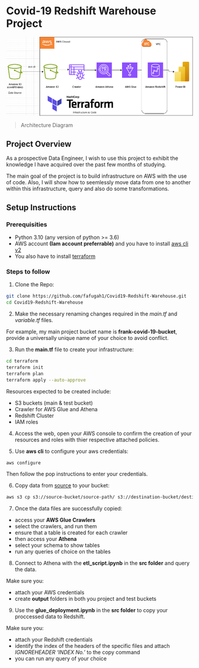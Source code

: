 # Covid-19 Redshift Warehouse Project

![Covid19 Redshift Warehouse Project with Terraform](Covid19-DE-Project-Architecture.png)
> Architecture Diagram

## Project Overview

As a prospective Data Engineer, I wish to use this project to exhibit the
knowledge I have acquired over the past few months of studying. 

The main goal of the project is to build infrastructure on AWS with the use of code. Also, I will show how to seemlessly move data from one to another within this infrastructure, query and also do some transformations.

## Setup Instructions

### Prerequisities

+ Python 3.10 (any version of python >= 3.6)
+ AWS account **(Iam account preferrable)** and you have to install [aws cli v2](https://docs.aws.amazon.com/cli/latest/userguide/getting-started-install.html)
+ You also have to install [terraform](https://developer.hashicorp.com/terraform/tutorials/aws-get-started/install-cli#install-cli)

### Steps to follow

1. Clone the Repo:
```bash
git clone https://github.com/fafugah1/Covid19-Redshift-Warehouse.git
cd Covid19-Redshift-Warehouse
```

2. Make the necessary renaming changes required in the *main.tf* and *variable.tf* files.

For example, my main project bucket name is **frank-covid-19-bucket**, provide a universally unique name of your choice to avoid conflict.

3. Run the **main.tf** file to create your infrastructure:
```bash
cd terraform
terraform init
terraform plan 
terraform apply --auto-approve
```
Resources expected to be created include:
+ S3 buckets (main & test bucket)
+ Crawler for AWS Glue and Athena
+ Redshift Cluster
+ IAM roles

4. Access the web, open your AWS console to confirm the creation of your resources and roles with thier respective attached policies.

5. Use **aws cli** to configure your aws credentials:
```bash
aws configure
```
Then follow the pop instructions to enter your credentials.

6. Copy data from [source](https://registry.opendata.aws/aws-covid19-lake/) to your bucket:
```bash
aws s3 cp s3://source-bucket/source-path/ s3://destination-bucket/destination-path/ --recursive
```

7. Once the data files are successfully copied: 
+ access your **AWS Glue Crawlers**
+ select the crawlers, and run them
+ ensure that a table is created for each crawler
+ then access your **Athena**
+ select your schema to show tables
+ run any queries of choice on the tables

8. Connect to Athena with the **etl_script.ipynb** in the **src folder** and query the data.

Make sure you:
+ attach your AWS credentials
+ create **output** folders in both you project and test buckets

9. Use the **glue_deployment.ipynb** in the **src folder** to copy your proccessed data to Redshift.

Make sure you:
+ attach your Redshift credentials
+ identify the index of the headers of the specific files and attach *IGNOREHEADER ‘INDEX No.’* to the copy command
+ you can run any query of your choice
